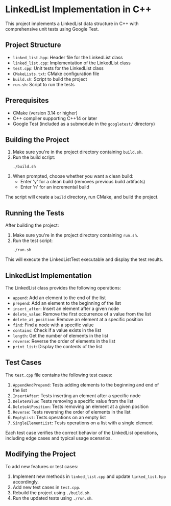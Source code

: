 # LinkedList Implementation in C++

This project implements a LinkedList data structure in C++ with comprehensive unit tests using Google Test.

## Project Structure

- `linked_list.hpp`: Header file for the LinkedList class
- `linked_list.cpp`: Implementation of the LinkedList class
- `test.cpp`: Unit tests for the LinkedList class
- `CMakeLists.txt`: CMake configuration file
- `build.sh`: Script to build the project
- `run.sh`: Script to run the tests

## Prerequisites

- CMake (version 3.14 or higher)
- C++ compiler supporting C++14 or later
- Google Test (included as a submodule in the `googletest/` directory)

## Building the Project

1. Make sure you're in the project directory containing `build.sh`.
2. Run the build script:
   ```
   ./build.sh
   ```
3. When prompted, choose whether you want a clean build:
   - Enter 'y' for a clean build (removes previous build artifacts)
   - Enter 'n' for an incremental build

The script will create a `build` directory, run CMake, and build the project.

## Running the Tests

After building the project:

1. Make sure you're in the project directory containing `run.sh`.
2. Run the test script:
   ```
   ./run.sh
   ```

This will execute the LinkedListTest executable and display the test results.

## LinkedList Implementation

The LinkedList class provides the following operations:

- `append`: Add an element to the end of the list
- `prepend`: Add an element to the beginning of the list
- `insert_after`: Insert an element after a given node
- `delete_value`: Remove the first occurrence of a value from the list
- `delete_at_position`: Remove an element at a specific position
- `find`: Find a node with a specific value
- `contains`: Check if a value exists in the list
- `length`: Get the number of elements in the list
- `reverse`: Reverse the order of elements in the list
- `print_list`: Display the contents of the list

## Test Cases

The `test.cpp` file contains the following test cases:

1. `AppendAndPrepend`: Tests adding elements to the beginning and end of the list
2. `InsertAfter`: Tests inserting an element after a specific node
3. `DeleteValue`: Tests removing a specific value from the list
4. `DeleteAtPosition`: Tests removing an element at a given position
5. `Reverse`: Tests reversing the order of elements in the list
6. `EmptyList`: Tests operations on an empty list
7. `SingleElementList`: Tests operations on a list with a single element

Each test case verifies the correct behavior of the LinkedList operations, including edge cases and typical usage scenarios.

## Modifying the Project

To add new features or test cases:

1. Implement new methods in `linked_list.cpp` and update `linked_list.hpp` accordingly.
2. Add new test cases in `test.cpp`.
3. Rebuild the project using `./build.sh`.
4. Run the updated tests using `./run.sh`.

